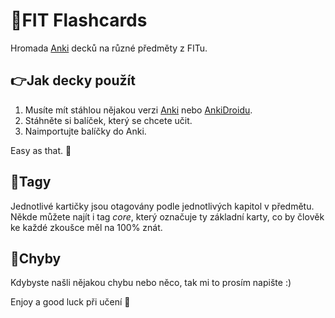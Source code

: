 # :blue_book:FIT Flashcards

Hromada [Anki](https://apps.ankiweb.net/) decků na různé předměty z FITu.

## :point_right:Jak decky použít

1) Musíte mít stáhlou nějakou verzi [Anki](https://apps.ankiweb.net/) nebo [AnkiDroidu](https://play.google.com/store/apps/details?id=com.ichi2.anki&hl=cs&gl=US).
2) Stáhněte si balíček, který se chcete učit.
3) Naimportujte balíčky do Anki.

Easy as that. :beers:

## :bookmark_tabs:Tagy

Jednotlivé kartičky jsou otagovány podle jednotlivých kapitol v předmětu. Někde můžete najít i tag _core_, který označuje ty základní karty, co by člověk ke každé zkoušce měl na 100% znát.

## :raising_hand:Chyby

Kdybyste našli nějakou chybu nebo něco, tak mi to prosím napište :)

Enjoy a good luck při učení :punch:
